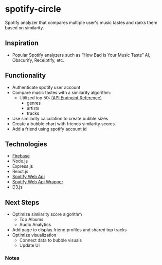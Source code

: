 # spotify-circle

Spotify analyzer that compares multiple user's music tastes and ranks them based on similarity.

## Inspiration 
* Popular Spotify analyzers such as “How Bad is Your Music Taste” AI, Obscurify, Receiptify, etc.


## Functionality
* Authenticate spotify user account
* Compare music tastes with a similarity algorithm: 
  * Utilized top 50: [(API Endpoint Reference)](https://developer.spotify.com/documentation/web-api/reference/personalization/get-users-top-artists-and-tracks/)
    * genres
    * artists
    * tracks 
* Use similarity calculation to create bubble sizes 
* Create a bubble chart with friends similarity scores 
* Add a friend using spotify account id 

## Technologies
* [Firebase](https://firebase.google.com/docs/firestore/quickstart#node.js) 
* Node.js
* Express.js
* React.js
* [Spotify Web Api](https://developer.spotify.com/documentation/web-api/) 
* [Spotify Web Api Wrapper](https://github.com/thelinmichael/spotify-web-api-node)
* D3.js 


## Next Steps
* Optimize similarity score algorithm
  * Top Albums 
  * Audio Analytics
* Add page to display friend profiles and shared top tracks
* Optimize visualization
  * Connect data to bubble visuals
  * Update UI
  
 ### Notes
